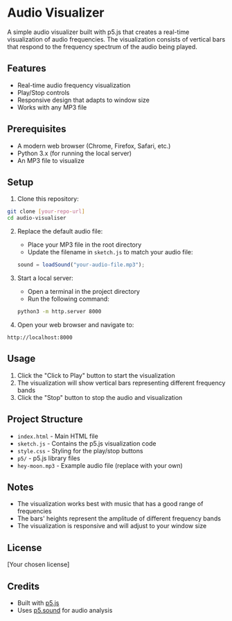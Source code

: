 # Audio Visualizer

A simple audio visualizer built with p5.js that creates a real-time visualization of audio frequencies. The visualization consists of vertical bars that respond to the frequency spectrum of the audio being played.

## Features

- Real-time audio frequency visualization
- Play/Stop controls
- Responsive design that adapts to window size
- Works with any MP3 file

## Prerequisites

- A modern web browser (Chrome, Firefox, Safari, etc.)
- Python 3.x (for running the local server)
- An MP3 file to visualize

## Setup

1. Clone this repository:

```bash
git clone [your-repo-url]
cd audio-visualiser
```

2. Replace the default audio file:

   - Place your MP3 file in the root directory
   - Update the filename in `sketch.js` to match your audio file:

   ```javascript
   sound = loadSound("your-audio-file.mp3");
   ```

3. Start a local server:

   - Open a terminal in the project directory
   - Run the following command:

   ```bash
   python3 -m http.server 8000
   ```

4. Open your web browser and navigate to:

```
http://localhost:8000
```

## Usage

1. Click the "Click to Play" button to start the visualization
2. The visualization will show vertical bars representing different frequency bands
3. Click the "Stop" button to stop the audio and visualization

## Project Structure

- `index.html` - Main HTML file
- `sketch.js` - Contains the p5.js visualization code
- `style.css` - Styling for the play/stop buttons
- `p5/` - p5.js library files
- `hey-moon.mp3` - Example audio file (replace with your own)

## Notes

- The visualization works best with music that has a good range of frequencies
- The bars' heights represent the amplitude of different frequency bands
- The visualization is responsive and will adjust to your window size

## License

[Your chosen license]

## Credits

- Built with [p5.js](https://p5js.org/)
- Uses [p5.sound](https://p5js.org/reference/#/libraries/p5.sound) for audio analysis
